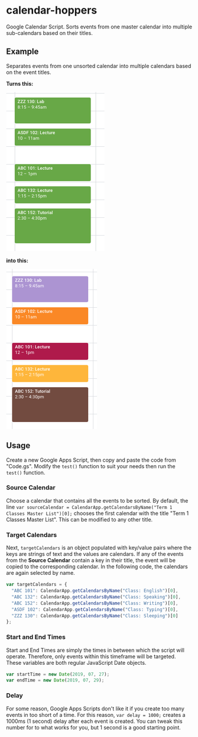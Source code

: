 # calendar-hoppers
Google Calendar Script. Sorts events from one master calendar into multiple sub-calendars based on their titles.

## Example
Separates events from one unsorted calendar into multiple calendars based on the event titles.

**Turns this:**

![Before](/Before.png)

**into this:**

![After](/After.png)

## Usage
Create a new Google Apps Script, then copy and paste the code from "Code.gs". Modify the `test()` function to suit your needs then run the `test()` function. 

### Source Calendar
Choose a calendar that contains all the events to be sorted. By default, the line `var sourceCalendar = CalendarApp.getCalendarsByName("Term 1 Classes Master List")[0];` chooses the first calendar with the title "Term 1 Classes Master List". This can be modified to any other title.

### Target Calendars 
Next, `targetCalendars` is an object populated with key/value pairs where the keys are strings of text and the values are calendars. If any of the events from the **Source Calendar** contain a key in their title, the event will be copied to the corresponding calendar. In the following code, the calendars are again selected by name.

```javascript
var targetCalendars = {
  "ABC 101": CalendarApp.getCalendarsByName("Class: English")[0],
  "ABC 132": CalendarApp.getCalendarsByName("Class: Speaking")[0],
  "ABC 152": CalendarApp.getCalendarsByName("Class: Writing")[0],
  "ASDF 102": CalendarApp.getCalendarsByName("Class: Typing")[0],
  "ZZZ 130": CalendarApp.getCalendarsByName("Class: Sleeping")[0]
};
```

### Start and End Times
Start and End Times are simply the times in between which the script will operate. Therefore, only events within this timeframe will be targeted. These variables are both regular JavaScript Date objects.
```javascript
var startTime = new Date(2019, 07, 27);
var endTime = new Date(2019, 07, 29);
```

### Delay
For some reason, Google Apps Scripts don't like it if you create too many events in too short of a time. For this reason, `var delay = 1000;` creates a 1000ms (1 second) delay after each event is created. You can tweak this number for to what works for you, but 1 second is a good starting point.
